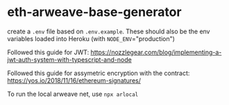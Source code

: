 # eth-arweave-base-generator
 
create a `.env` file based on `.env.example`. These should also be the env variables loaded into Heroku (with `NODE_ENV`="production")

Followed this guide for JWT: https://nozzlegear.com/blog/implementing-a-jwt-auth-system-with-typescript-and-node

Followed this guide for assymetric encryption with the contract: https://yos.io/2018/11/16/ethereum-signatures/

To run the local arweave net, use `npx arlocal`